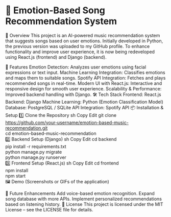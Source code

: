 # 🎵 Emotion-Based Song Recommendation System
📌 Overview
This project is an AI-powered music recommendation system that suggests songs based on user emotions. Initially developed in Python, the previous version was uploaded to my GitHub profile. To enhance functionality and improve user experience, it is now being redeveloped using React.js (frontend) and Django (backend).

🚀 Features
Emotion Detection: Analyzes user emotions using facial expressions or text input.
Machine Learning Integration: Classifies emotions and maps them to suitable songs.
Spotify API Integration: Fetches and plays recommended songs in real-time.
Modern UI with React.js: Interactive and responsive design for smooth user experience.
Scalability & Performance: Improved backend handling with Django.
🛠️ Tech Stack
Frontend: React.js
Backend: Django
Machine Learning: Python (Emotion Classification Model)
Database: PostgreSQL / SQLite
API Integration: Spotify API
📦 Installation & Setup
1️⃣ Clone the Repository
sh
Copy
Edit
git clone https://github.com/your-username/emotion-based-music-recommendation.git  
cd emotion-based-music-recommendation  
2️⃣ Backend Setup (Django)
sh
Copy
Edit
cd backend  
pip install -r requirements.txt  
python manage.py migrate  
python manage.py runserver  
3️⃣ Frontend Setup (React.js)
sh
Copy
Edit
cd frontend  
npm install  
npm start  
🖼️ Demo
(Screenshots or GIFs of the application)

🎯 Future Enhancements
Add voice-based emotion recognition.
Expand song database with more APIs.
Implement personalized recommendations based on listening history.
📜 License
This project is licensed under the MIT License – see the LICENSE file for details.

